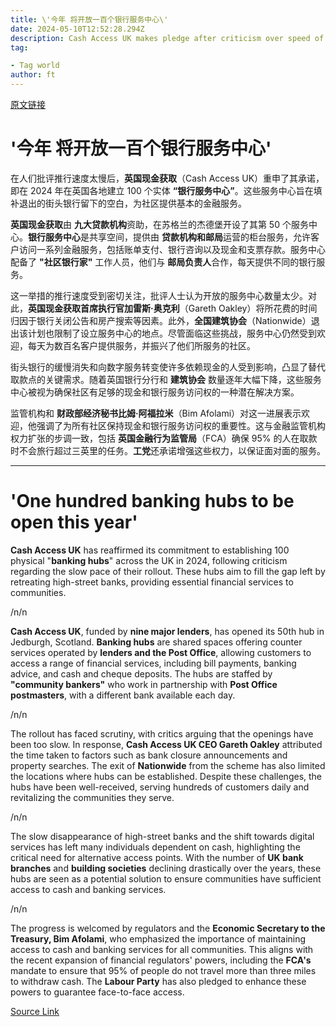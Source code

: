 ```yaml
---
title: \'今年 将开放一百个银行服务中心\'
date: 2024-05-10T12:52:28.294Z
description: Cash Access UK makes pledge after criticism over speed of rollout
tag: 

- Tag world
author: ft
---
```


[原文链接](https://ft.com/content/2de02064-782a-429a-b667-e689c914f9a0)

# '今年 将开放一百个银行服务中心' 

在人们批评推行速度太慢后，**英国现金获取**（Cash Access UK）重申了其承诺，即在 2024 年在英国各地建立 100 个实体 **“银行服务中心”**。这些服务中心旨在填补退出的街头银行留下的空白，为社区提供基本的金融服务。

**英国现金获取**由 **九大贷款机构**资助，在苏格兰的杰德堡开设了其第 50 个服务中心。**银行服务中心**是共享空间，提供由 **贷款机构和邮局**运营的柜台服务，允许客户访问一系列金融服务，包括账单支付、银行咨询以及现金和支票存款。服务中心配备了 **"社区银行家"** 工作人员，他们与 **邮局负责人**合作，每天提供不同的银行服务。 

这一举措的推行速度受到密切关注，批评人士认为开放的服务中心数量太少。对此，**英国现金获取首席执行官加雷斯·奥克利**（Gareth Oakley）将所花费的时间归因于银行关闭公告和房产搜索等因素。此外，**全国建筑协会**（Nationwide）退出该计划也限制了设立服务中心的地点。尽管面临这些挑战，服务中心仍然受到欢迎，每天为数百名客户提供服务，并振兴了他们所服务的社区。 

街头银行的缓慢消失和向数字服务转变使许多依赖现金的人受到影响，凸显了替代取款点的关键需求。随着英国银行分行和 **建筑协会** 数量逐年大幅下降，这些服务中心被视为确保社区有足够的现金和银行服务访问权的一种潜在解决方案。 

监管机构和 **财政部经济秘书比姆·阿福拉米**（Bim Afolami）对这一进展表示欢迎，他强调了为所有社区保持现金和银行服务访问权的重要性。这与金融监管机构权力扩张的步调一致，包括 **英国金融行为监管局**（FCA）确保 95% 的人在取款时不会旅行超过三英里的任务。**工党**还承诺增强这些权力，以保证面对面的服务。

---

# 'One hundred banking hubs to be open this year' 

**Cash Access UK** has reaffirmed its commitment to establishing 100 physical "**banking hubs**" across the UK in 2024, following criticism regarding the slow pace of their rollout. These hubs aim to fill the gap left by retreating high-street banks, providing essential financial services to communities.

/n/n

**Cash Access UK**, funded by **nine major lenders**, has opened its 50th hub in Jedburgh, Scotland. **Banking hubs** are shared spaces offering counter services operated by **lenders and the Post Office**, allowing customers to access a range of financial services, including bill payments, banking advice, and cash and cheque deposits. The hubs are staffed by **"community bankers"** who work in partnership with **Post Office postmasters**, with a different bank available each day. 

/n/n

The rollout has faced scrutiny, with critics arguing that the openings have been too slow. In response, **Cash Access UK CEO Gareth Oakley** attributed the time taken to factors such as bank closure announcements and property searches. The exit of **Nationwide** from the scheme has also limited the locations where hubs can be established. Despite these challenges, the hubs have been well-received, serving hundreds of customers daily and revitalizing the communities they serve. 

/n/n

The slow disappearance of high-street banks and the shift towards digital services has left many individuals dependent on cash, highlighting the critical need for alternative access points. With the number of **UK bank branches** and **building societies** declining drastically over the years, these hubs are seen as a potential solution to ensure communities have sufficient access to cash and banking services. 

/n/n

The progress is welcomed by regulators and the **Economic Secretary to the Treasury, Bim Afolami**, who emphasized the importance of maintaining access to cash and banking services for all communities. This aligns with the recent expansion of financial regulators' powers, including the **FCA's** mandate to ensure that 95% of people do not travel more than three miles to withdraw cash. The **Labour Party** has also pledged to enhance these powers to guarantee face-to-face access.

[Source Link](https://ft.com/content/2de02064-782a-429a-b667-e689c914f9a0)

